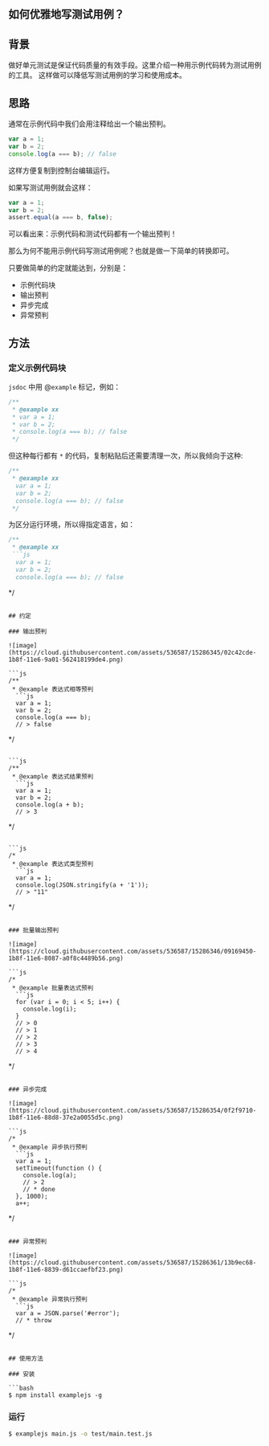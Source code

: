 如何优雅地写测试用例？
----------

## 背景

做好单元测试是保证代码质量的有效手段。这里介绍一种用示例代码转为测试用例的工具。
这样做可以降低写测试用例的学习和使用成本。

## 思路

通常在示例代码中我们会用注释给出一个输出预判。

```js
var a = 1;
var b = 2;
console.log(a === b); // false
```

这样方便复制到控制台编辑运行。

如果写测试用例就会这样：
```js
var a = 1;
var b = 2;
assert.equal(a === b, false);
```

可以看出来：示例代码和测试代码都有一个输出预判！

那么为何不能用示例代码写测试用例呢？也就是做一下简单的转换即可。

只要做简单的约定就能达到，分别是：

* 示例代码块
* 输出预判
* 异步完成
* 异常预判

## 方法

### 定义示例代码块

`jsdoc` 中用 @`example` 标记，例如：

```js
/**
 * @example xx
 * var a = 1;
 * var b = 2;
 * console.log(a === b); // false
 */
```

但这种每行都有 `*` 的代码，复制粘贴后还需要清理一次，所以我倾向于这种:

```js
/**
 * @example xx
  var a = 1;
  var b = 2;
  console.log(a === b); // false
 */
```

为区分运行环境，所以得指定语言，如：

```js
/**
 * @example xx
 ```js
  var a = 1;
  var b = 2;
  console.log(a === b); // false
 ```
 */
```

## 约定

### 输出预判

![image](https://cloud.githubusercontent.com/assets/536587/15286345/02c42cde-1b8f-11e6-9a01-562418199de4.png)

```js
/**
 * @example 表达式相等预判
  ```js
  var a = 1;
  var b = 2;
  console.log(a === b);
  // > false
  ```
 */
```

```js
/**
 * @example 表达式结果预判
  ```js
  var a = 1;
  var b = 2;
  console.log(a + b);
  // > 3
  ```
 */
```

```js
/*
 * @example 表达式类型预判
  ```js
  var a = 1;
  console.log(JSON.stringify(a + '1'));
  // > "11"
  ```
 */
```

### 批量输出预判

![image](https://cloud.githubusercontent.com/assets/536587/15286346/09169450-1b8f-11e6-8087-a0f8c4489b56.png)

```js
/*
 * @example 批量表达式预判
  ```js
  for (var i = 0; i < 5; i++) {
    console.log(i);
  }
  // > 0
  // > 1
  // > 2
  // > 3
  // > 4
  ```
 */
```

### 异步完成

![image](https://cloud.githubusercontent.com/assets/536587/15286354/0f2f9710-1b8f-11e6-88d8-37e2a0055d5c.png)

```js
/*
 * @example 异步执行预判
  ```js
  var a = 1;
  setTimeout(function () {
    console.log(a);
    // > 2
    // * done
  }, 1000);
  a++;
  ```
 */
```

### 异常预判

![image](https://cloud.githubusercontent.com/assets/536587/15286361/13b9ec68-1b8f-11e6-8839-d61ccaefbf23.png)

```js
/*
 * @example 异常执行预判
  ```js
  var a = JSON.parse('#error');
  // * throw
  ```
*/
```

## 使用方法

### 安装

```bash
$ npm install examplejs -g
```

### 运行

```bash
$ examplejs main.js -o test/main.test.js
```
